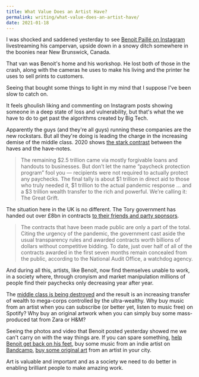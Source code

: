 ```yaml
---
title: What Value Does an Artist Have?
permalink: writing/what-value-does-an-artist-have/
date: 2021-01-18
---
```


I was shocked and saddened yesterday to see [Benoit Paillé on Instagram](https://www.instagram.com/benoit_paille/) livestreaming his campervan, upside down in a snowy ditch somewhere in the boonies near New Brunswick, Canada.

That van was Benoit's home and his workshop. He lost both of those in the crash, along with the cameras he uses to make his living and the printer he uses to sell prints to customers.

Seeing that bought some things to light in my mind that I suppose I've been slow to catch on.

It feels ghoulish liking and commenting on Instagram posts showing someone in a deep state of loss and vulnerability, but that's what the we have to do to get past the algorithms created by Big Tech.

Apparently the guys (and they're all guys) running these companies are the new rockstars. But all they're doing is leading the charge in the increasing demise of the middle class. 2020 shows [the stark contrast](https://www.profgalloway.com/the-great-grift) between the haves and the have-notes.

> The remaining $2.5 trillion came via mostly forgivable loans and handouts to businesses. But don’t let the name “paycheck protection program” fool you — recipients were not required to actually protect any paychecks. The final tally is about $1 trillion in direct aid to those who truly needed it, $1 trillion to the actual pandemic response … and a $3 trillion wealth transfer to the rich and powerful. We’re calling it: The Great Grift. 

The situation here in the UK is no different. The Tory government has handed out over £8bn in contracts [to their friends and party sponsors](https://www.nytimes.com/interactive/2020/12/17/world/europe/britain-covid-contracts.html). 

> The contracts that have been made public are only a part of the total. Citing the urgency of the pandemic, the government cast aside the usual transparency rules and awarded contracts worth billions of dollars without competitive bidding. To date, just over half of all of the contracts awarded in the first seven months remain concealed from the public, according to the National Audit Office, a watchdog agency.

And during all this, artists, like Benoit, now find themselves unable to work, in a society where, through cronyism and market manipulation millions of people find their paychecks only decreasing year after year.

The [middle class is being destroyed](https://www.theatlantic.com/ideas/archive/2020/02/how-mckinsey-destroyed-middle-class/605878/) and the result is an increasing transfer of wealth to mega-corps controlled by the ultra-wealthy. Why buy music from an artist when you can subscribe (or better yet, listen to music free) on Spotify? Why buy an original artwork when you can simply buy some mass-produced tat from Zara or H&M?

Seeing the photos and video that Benoit posted yesterday showed me we can't carry on with the way things are. If you can spare something, [help Benoit get back on his feet](https://www.gofundme.com/f/aidez-benoit-paill-travers-sa-tragdie), buy some music from an indie artist on [Bandcamp](https://bandcamp.com/), [buy some original art](https://www.artfinder.com/#/) from an artist in your city.

Art is valuable and important and as a society we need to do better in enabling brilliant people to make amazing work.